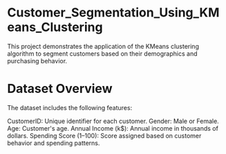 # Customer_Segmentation_Using_KMeans_Clustering

This project demonstrates the application of the KMeans clustering algorithm to segment customers based on their demographics and purchasing behavior.

# Dataset Overview
The dataset includes the following features:

CustomerID: Unique identifier for each customer.
Gender: Male or Female.
Age: Customer's age.
Annual Income (k$): Annual income in thousands of dollars.
Spending Score (1–100): Score assigned based on customer behavior and spending patterns.

